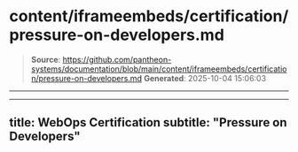 # content/iframeembeds/certification/pressure-on-developers.md

> **Source**: https://github.com/pantheon-systems/documentation/blob/main/content/iframeembeds/certification/pressure-on-developers.md
> **Generated**: 2025-10-04 15:06:03

---

---
title: WebOps Certification
subtitle: "Pressure on Developers"
---

<Partial file="certification-guide/pressure-on-developers.md" />
